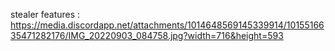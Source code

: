 stealer features : https://media.discordapp.net/attachments/1014648569145339914/1015516635471282176/IMG_20220903_084758.jpg?width=716&height=593
